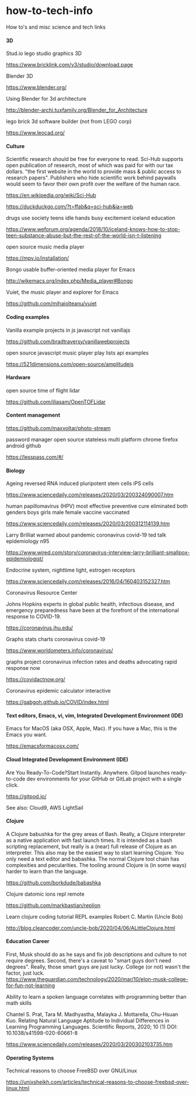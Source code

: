 # how-to-tech-info
How to's and misc science and tech links

#### 3D 

Stud.io lego studio graphics 3D

https://www.bricklink.com/v3/studio/download.page

Blender 3D

https://www.blender.org/

Using Blender for 3d architecture

http://blender-archi.tuxfamily.org/Blender_for_Architecture

lego brick 3d software builder (not from LEGO corp)

https://www.leocad.org/

#### Culture

Scientific research should be free for everyone to read. Sci-Hub supports open publication of research, most of which was paid for with our tax dollars. "the first website in the world to provide mass & public access to research papers". Publishers who hide scientific work behind paywalls would seem to favor their own profit over the welfare of the human race.

https://en.wikipedia.org/wiki/Sci-Hub

https://duckduckgo.com/?t=ffab&q=sci-hub&ia=web

drugs use society teens idle hands busy excitement iceland  education

https://www.weforum.org/agenda/2018/10/iceland-knows-how-to-stop-teen-substance-abuse-but-the-rest-of-the-world-isn-t-listening

open source music media player

https://mpv.io/installation/

Bongo usable buffer-oriented media player for Emacs

http://wikemacs.org/index.php/Media_player#Bongo

Vuiet, the music player and explorer for Emacs

https://github.com/mihaiolteanu/vuiet

#### Coding examples

Vanilla example projects in js javascript not vanillajs

https://github.com/bradtraversy/vanillawebprojects

open source javascript music player play lists api examples

https://521dimensions.com/open-source/amplitudejs

#### Hardware

open source time of flight lidar

https://github.com/iliasam/OpenTOFLidar

#### Content management

https://github.com/maxvoltar/photo-stream

password manager open source stateless multi platform chrome firefox android github

https://lesspass.com/#/

#### Biology

Ageing reversed RNA induced pluripotent stem cells iPS cells

https://www.sciencedaily.com/releases/2020/03/200324090007.htm

human papillomavirus (HPV)  most effective preventive cure eliminated both genders boys girls male female vaccine vaccinated

https://www.sciencedaily.com/releases/2020/03/200312114139.htm

Larry Brilliat warned about pandemic coronavirus covid-19 ted talk epidemiology n95

https://www.wired.com/story/coronavirus-interview-larry-brilliant-smallpox-epidemiologist/

Endocrine system, nighttime light, estrogen receptors

https://www.sciencedaily.com/releases/2016/04/160403152327.htm

Coronavirus Resource Center

Johns Hopkins experts in global public health, infectious disease, and emergency preparedness have been at the forefront of the international response to COVID-19.

https://coronavirus.jhu.edu/

Graphs stats charts coronavirus covid-19

https://www.worldometers.info/coronavirus/

graphs project coronavirus infection rates and deaths advocating rapid response now

https://covidactnow.org/

Coronavirus epidemic calculator interactive

https://gabgoh.github.io/COVID/index.html

#### Text editors, Emacs, vi, vim, Integrated Development Environment (IDE)

Emacs for MacOS (aka OSX, Apple, Mac). If you have a Mac, this is the Emacs you want. 

https://emacsformacosx.com/

#### Cloud Integrated Development Environment (IDE)

Are You Ready-To-Code?Start Instantly. Anywhere. Gitpod launches ready-to-code dev environments
for your GitHub or GitLab project with a single click.

https://gitpod.io/

See also: Cloud9, AWS LightSail

#### Clojure

A Clojure babushka for the grey areas of Bash. Really, a Clojure interpreter as a native application with fast launch times. It is intended as a bash scripting replacement, but really is a (near) full release of Clojure as an interpreter. This also may be the easiest way to start learning Clojure. You only need a text editor and babashka. The normal Clojure tool chain has complexities and pecularities. The tooling around Clojure is (in some ways) harder to learn than the language.

https://github.com/borkdude/babashka

Clojure datomic ions repl remote

https://github.com/markbastian/replion

Learn clojure coding tutorial REPL examples Robert C. Martin (Uncle Bob)

http://blog.cleancoder.com/uncle-bob/2020/04/06/ALittleClojure.html

#### Education Career

First, Musk should do as he says and fix job descriptions and culture to not require degrees. Second, there's a caveat to "smart guys don't need degrees". Really, those smart guys are just lucky. College (or not) wasn't the factor, just luck.
https://www.theguardian.com/technology/2020/mar/10/elon-musk-college-for-fun-not-learning

Ability to learn a spoken language correlates with programming better than math skills

Chantel S. Prat, Tara M. Madhyastha, Malayka J. Mottarella, Chu-Hsuan Kuo. Relating Natural Language Aptitude to Individual Differences in Learning Programming Languages. Scientific Reports, 2020; 10 (1) DOI: 10.1038/s41598-020-60661-8

https://www.sciencedaily.com/releases/2020/03/200302103735.htm

#### Operating Systems

Technical reasons to choose FreeBSD over GNU/Linux

https://unixsheikh.com/articles/technical-reasons-to-choose-freebsd-over-linux.html
